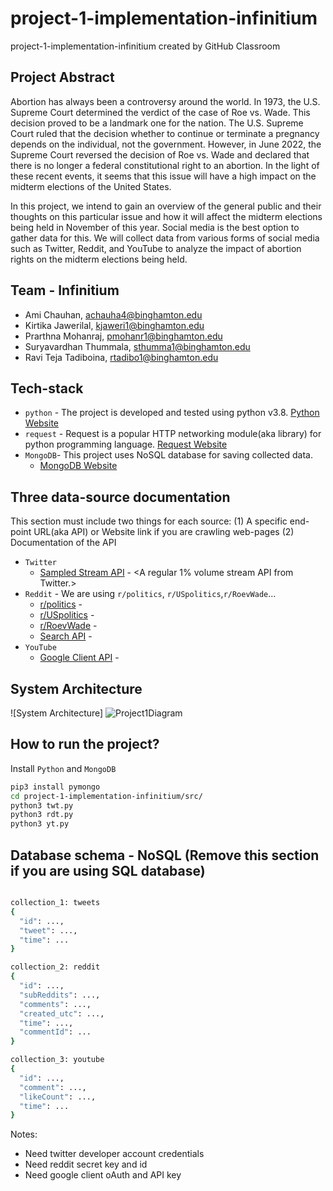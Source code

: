 # project-1-implementation-infinitium
project-1-implementation-infinitium created by GitHub Classroom
## Project Abstract

Abortion has always been a controversy around the world. In 1973, the U.S. Supreme Court determined the verdict of the case of Roe vs. Wade. This decision proved to be a landmark one for the nation. The U.S. Supreme Court ruled that the decision whether to continue or terminate a pregnancy depends on the individual, not the government. However, in June 2022, the Supreme Court reversed the decision of Roe vs. Wade and declared that there is no longer a federal constitutional right to an abortion. In the light of these recent events, it seems that this issue will have a high impact on the midterm elections of the United States. 

In this project, we intend to gain an overview of the general public and their thoughts on this particular issue and how it will affect the midterm elections being held in November of this year. Social media is the best option to gather data for this. We will collect data from various forms of social media such as Twitter, Reddit, and YouTube to analyze the impact of abortion rights on the midterm elections being held.

## Team - Infinitium

* Ami Chauhan, achauha4@binghamton.edu
* Kirtika Jawerilal, kjaweri1@binghamton.edu
* Prarthna Mohanraj, pmohanr1@binghamton.edu
* Suryavardhan Thummala, sthumma1@binghamton.edu
* Ravi Teja Tadiboina, rtadibo1@binghamton.edu

## Tech-stack

* `python` - The project is developed and tested using python v3.8. [Python Website](https://www.python.org/)
* `request` - Request is a popular HTTP networking module(aka library) for python programming language. [Request Website](https://docs.python-requests.org/en/latest/#)
* `MongoDB`- This project uses NoSQL database for saving collected data. 
    * [MongoDB Website](https://www.mongodb.com/)


## Three data-source documentation

This section must include two things for each source: (1) A specific end-point URL(aka API) or Website link if you are crawling web-pages (2) Documentation of the API

* `Twitter`
  * [Sampled Stream API](https://api.twitter.com/2/tweets/sample/stream) - <A regular 1% volume stream API from Twitter.>
* `Reddit` - We are using `r/politics`, `r/USpolitics`,`r/RoevWade`...
  * [r/politics](https://reddit.com/r/politics) - <This subreddit is for news and discussion about U.S. politics.>
  * [r/USpolitics](https://reddit.com/r/USpolitics) - <This subreddit is for US politics.>
  * [r/RoevWade](https://reddit.com/r/RoevWade) - <This subreddit is for a discussion of Roe v Wade.>
  * [Search API](https://www.reddit.com/dev/api/#GET_search) - <API used to search for subreddits and extract information.>
* `YouTube`
  * [Google Client API](https://developers.google.com/youtube/v3/libraries) - <API used to interact with YouTube to retrieve comments.>

## System Architecture

![System Architecture]
![Project1Diagram](https://user-images.githubusercontent.com/112434936/199145291-393b35f4-2abe-4e0a-b260-dec83c7edf37.PNG)

## How to run the project?

Install `Python` and `MongoDB`

```bash
pip3 install pymongo
cd project-1-implementation-infinitium/src/
python3 twt.py
python3 rdt.py
python3 yt.py
```

## Database schema - NoSQL (Remove this section if you are using SQL database)

```bash

collection_1: tweets
{
  "id": ...,
  "tweet": ...,
  "time": ...
}

collection_2: reddit
{
  "id": ...,
  "subReddits": ...,
  "comments": ...,
  "created_utc": ...,
  "time": ...,
  "commentId": ...
}

collection_3: youtube
{
  "id": ...,
  "comment": ...,
  "likeCount": ...,
  "time": ...
}
```

Notes:

- Need twitter developer account credentials
- Need reddit secret key and id
- Need google client oAuth and API key
